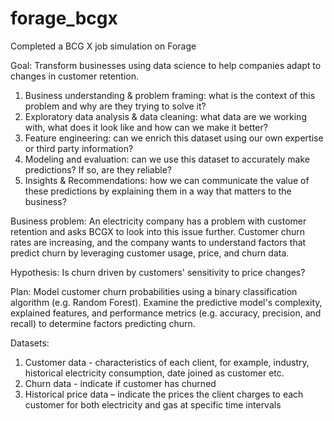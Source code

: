 # forage_bcgx
Completed a BCG X job simulation on Forage<br>

Goal: Transform businesses using data science to help companies adapt to changes in customer retention. <br>

1.	Business understanding & problem framing: what is the context of this problem and why are they trying to solve it?
2.	Exploratory data analysis & data cleaning: what data are we working with, what does it look like and how can we make it better?
3.	Feature engineering: can we enrich this dataset using our own expertise or third party information?
4.	Modeling and evaluation: can we use this dataset to accurately make predictions? If so, are they reliable?
5.	Insights & Recommendations: how we can communicate the value of these predictions by explaining them in a way that matters to the business?


Business problem: An electricity company has a problem with customer retention and asks BCGX to look into this issue further. Customer churn rates are increasing, and the company wants to understand factors that predict churn by leveraging customer usage, price, and churn data.

Hypothesis: Is churn driven by customers' sensitivity to price changes?  

Plan: Model customer churn probabilities using a binary classification algorithm (e.g. Random Forest). Examine the predictive model's complexity, explained features, and performance metrics (e.g. accuracy, precision, and recall) to determine factors predicting churn. 

Datasets: 
1.	Customer data - characteristics of each client, for example, industry, historical electricity consumption, date joined as customer etc.
2.	Churn data - indicate if customer has churned
3.	Historical price data –  indicate the prices the client charges to each customer for both electricity and gas at specific time intervals

